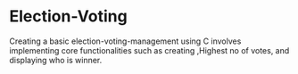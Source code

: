 # Election-Voting
 Creating a basic election-voting-management using C involves implementing core functionalities such as creating ,Highest no of votes, and displaying who is winner. 
